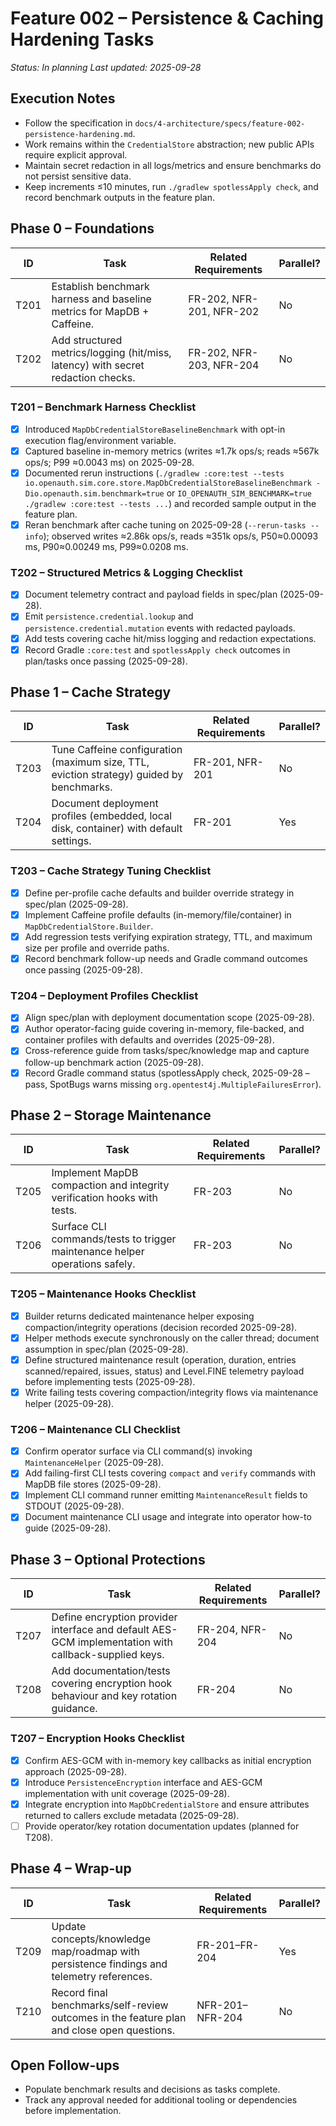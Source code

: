 # Feature 002 – Persistence & Caching Hardening Tasks

_Status: In planning_
_Last updated: 2025-09-28_

## Execution Notes
- Follow the specification in `docs/4-architecture/specs/feature-002-persistence-hardening.md`.
- Work remains within the `CredentialStore` abstraction; new public APIs require explicit approval.
- Maintain secret redaction in all logs/metrics and ensure benchmarks do not persist sensitive data.
- Keep increments ≤10 minutes, run `./gradlew spotlessApply check`, and record benchmark outputs in the feature plan.

## Phase 0 – Foundations
| ID | Task | Related Requirements | Parallel? |
|----|------|----------------------|-----------|
| T201 | Establish benchmark harness and baseline metrics for MapDB + Caffeine. | FR-202, NFR-201, NFR-202 | No |
| T202 | Add structured metrics/logging (hit/miss, latency) with secret redaction checks. | FR-202, NFR-203, NFR-204 | No |

### T201 – Benchmark Harness Checklist
- [x] Introduced `MapDbCredentialStoreBaselineBenchmark` with opt-in execution flag/environment variable.
- [x] Captured baseline in-memory metrics (writes ≈1.7k ops/s; reads ≈567k ops/s; P99 ≈0.0043 ms) on 2025-09-28.
- [x] Documented rerun instructions (`./gradlew :core:test --tests io.openauth.sim.core.store.MapDbCredentialStoreBaselineBenchmark -Dio.openauth.sim.benchmark=true` or `IO_OPENAUTH_SIM_BENCHMARK=true ./gradlew :core:test --tests ...`) and recorded sample output in the feature plan.
- [x] Reran benchmark after cache tuning on 2025-09-28 (`--rerun-tasks --info`); observed writes ≈2.86k ops/s, reads ≈351k ops/s, P50≈0.00093 ms, P90≈0.00249 ms, P99≈0.0208 ms.

### T202 – Structured Metrics & Logging Checklist
- [x] Document telemetry contract and payload fields in spec/plan (2025-09-28).
- [x] Emit `persistence.credential.lookup` and `persistence.credential.mutation` events with redacted payloads.
- [x] Add tests covering cache hit/miss logging and redaction expectations.
- [x] Record Gradle `:core:test` and `spotlessApply check` outcomes in plan/tasks once passing (2025-09-28).

## Phase 1 – Cache Strategy
| ID | Task | Related Requirements | Parallel? |
|----|------|----------------------|-----------|
| T203 | Tune Caffeine configuration (maximum size, TTL, eviction strategy) guided by benchmarks. | FR-201, NFR-201 | No |
| T204 | Document deployment profiles (embedded, local disk, container) with default settings. | FR-201 | Yes |

### T203 – Cache Strategy Tuning Checklist
- [x] Define per-profile cache defaults and builder override strategy in spec/plan (2025-09-28).
- [x] Implement Caffeine profile defaults (in-memory/file/container) in `MapDbCredentialStore.Builder`.
- [x] Add regression tests verifying expiration strategy, TTL, and maximum size per profile and override paths.
- [x] Record benchmark follow-up needs and Gradle command outcomes once passing (2025-09-28).

### T204 – Deployment Profiles Checklist
- [x] Align spec/plan with deployment documentation scope (2025-09-28).
- [x] Author operator-facing guide covering in-memory, file-backed, and container profiles with defaults and overrides (2025-09-28).
- [x] Cross-reference guide from tasks/spec/knowledge map and capture follow-up benchmark action (2025-09-28).
- [x] Record Gradle command status (spotlessApply check, 2025-09-28 – pass, SpotBugs warns missing `org.opentest4j.MultipleFailuresError`).

## Phase 2 – Storage Maintenance
| ID | Task | Related Requirements | Parallel? |
|----|------|----------------------|-----------|
| T205 | Implement MapDB compaction and integrity verification hooks with tests. | FR-203 | No |
| T206 | Surface CLI commands/tests to trigger maintenance helper operations safely. | FR-203 | No |

### T205 – Maintenance Hooks Checklist
- [x] Builder returns dedicated maintenance helper exposing compaction/integrity operations (decision recorded 2025-09-28).
- [x] Helper methods execute synchronously on the caller thread; document assumption in spec/plan (2025-09-28).
- [x] Define structured maintenance result (operation, duration, entries scanned/repaired, issues, status) and Level.FINE telemetry payload before implementing tests (2025-09-28).
- [x] Write failing tests covering compaction/integrity flows via maintenance helper (2025-09-28).

### T206 – Maintenance CLI Checklist
- [x] Confirm operator surface via CLI command(s) invoking `MaintenanceHelper` (2025-09-28).
- [x] Add failing-first CLI tests covering `compact` and `verify` commands with MapDB file stores (2025-09-28).
- [x] Implement CLI command runner emitting `MaintenanceResult` fields to STDOUT (2025-09-28).
- [x] Document maintenance CLI usage and integrate into operator how-to guide (2025-09-28).

## Phase 3 – Optional Protections
| ID | Task | Related Requirements | Parallel? |
|----|------|----------------------|-----------|
| T207 | Define encryption provider interface and default AES-GCM implementation with callback-supplied keys. | FR-204, NFR-204 | No |
| T208 | Add documentation/tests covering encryption hook behaviour and key rotation guidance. | FR-204 | No |

### T207 – Encryption Hooks Checklist
- [x] Confirm AES-GCM with in-memory key callbacks as initial encryption approach (2025-09-28).
- [x] Introduce `PersistenceEncryption` interface and AES-GCM implementation with unit coverage (2025-09-28).
- [x] Integrate encryption into `MapDbCredentialStore` and ensure attributes returned to callers exclude metadata (2025-09-28).
- [ ] Provide operator/key rotation documentation updates (planned for T208).

## Phase 4 – Wrap-up
| ID | Task | Related Requirements | Parallel? |
|----|------|----------------------|-----------|
| T209 | Update concepts/knowledge map/roadmap with persistence findings and telemetry references. | FR-201–FR-204 | Yes |
| T210 | Record final benchmarks/self-review outcomes in the feature plan and close open questions. | NFR-201–NFR-204 | No |

## Open Follow-ups
- Populate benchmark results and decisions as tasks complete.
- Track any approval needed for additional tooling or dependencies before implementation.
